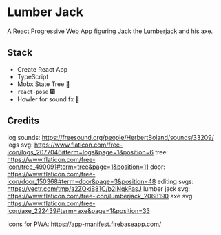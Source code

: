 # Lumber Jack

A React Progressive Web App figuring Jack the Lumberjack and his axe.

## Stack

- Create React App
- TypeScript
- Mobx State Tree 🎉
- `react-pose` 🎆
- Howler for sound fx 📢

## Credits

log sounds: https://freesound.org/people/HerbertBoland/sounds/33209/
logs svg: https://www.flaticon.com/free-icon/logs_2077046#term=logs&page=1&position=6
tree: https://www.flaticon.com/free-icon/tree_490091#term=tree&page=1&position=11
door: https://www.flaticon.com/free-icon/door_150368#term=door&page=3&position=48
editing svgs: https://vectr.com/tmp/a2ZQkiB81C/b2iNqkFasJ
lumber jack svg: https://www.flaticon.com/free-icon/lumberjack_2068190
axe svg: https://www.flaticon.com/free-icon/axe_222439#term=axe&page=1&position=33

icons for PWA: https://app-manifest.firebaseapp.com/
